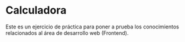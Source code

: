# Calculadora

Este es un ejercicio de práctica para poner a prueba los conocimientos relacionados al área de desarrollo web (Frontend).

